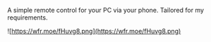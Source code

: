 A simple remote control for your PC via your phone. Tailored for my requirements.

![https://wfr.moe/fHuvg8.png](https://wfr.moe/fHuvg8.png)
